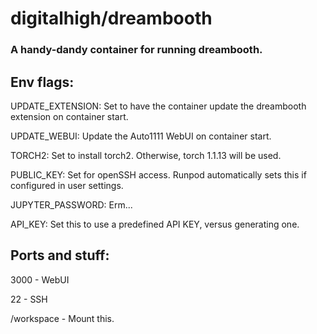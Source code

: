 # digitalhigh/dreambooth

### A handy-dandy container for running dreambooth.

## Env flags:

UPDATE_EXTENSION: Set to have the container update the dreambooth extension on container start.

UPDATE_WEBUI: Update the Auto1111 WebUI on container start.

TORCH2: Set to install torch2. Otherwise, torch 1.1.13 will be used.

PUBLIC_KEY: Set for openSSH access. Runpod automatically sets this if configured in user settings.

JUPYTER_PASSWORD: Erm...

API_KEY: Set this to use a predefined API KEY, versus generating one.


## Ports and stuff:

3000 - WebUI

22 - SSH

/workspace - Mount this.